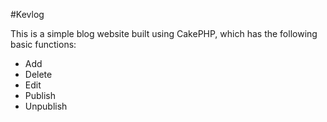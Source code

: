 #Kevlog

This is a simple blog website built using CakePHP, which has the following basic functions:
<ul>
	<li>Add</li>
	<li>Delete</li>
	<li>Edit</li>
	<li>Publish</li>
	<li>Unpublish</li>
</ul>

